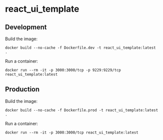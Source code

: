 # react_ui_template

## Development

Build the image:

```console
docker build --no-cache -f Dockerfile.dev -t react_ui_template:latest .
```

Run a container:

```console
docker run --rm -it -p 3000:3000/tcp -p 9229:9229/tcp react_ui_template:latest
```

## Production

Build the image:

```console
docker build --no-cache -f Dockerfile.prod -t react_ui_template:latest .
```

Run a container:

```console
docker run --rm -it -p 3000:3000/tcp react_ui_template:latest
```
